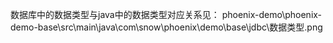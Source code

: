 数据库中的数据类型与java中的数据类型对应关系见：
phoenix-demo\phoenix-demo-base\src\main\java\com\snow\phoenix\demo\base\jdbc\数据类型.png

